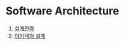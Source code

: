 # Software Architecture
1. [설계전략](https://github.com/byron1st/my-workshop-doc/tree/master/doc/arch.strategies.md)
2. [아키텍처 설계](https://github.com/byron1st/my-workshop-doc/tree/master/doc/arch.views.md)
